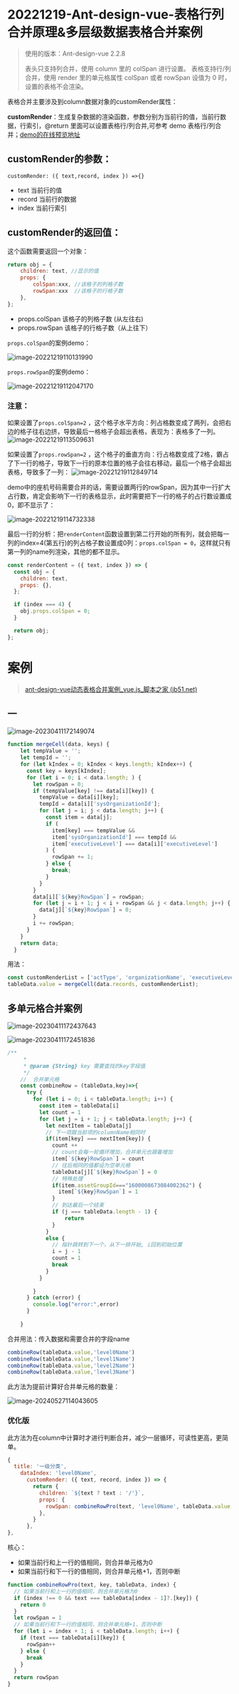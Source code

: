 # 20221219-Ant-design-vue-表格行列合并原理&多层级数据表格合并案例

> 使用的版本：Ant-design-vue 2.2.8
>
> 表头只支持列合并，使用 column 里的 colSpan 进行设置。 表格支持行/列合并，使用 render 里的单元格属性 colSpan 或者 rowSpan 设值为 0 时，设置的表格不会渲染。

表格合并主要涉及到column数据对象的customRender属性：

**customRender**：生成复杂数据的渲染函数，参数分别为当前行的值，当前行数据，行索引，@return 里面可以设置表格行/列合并,可参考 demo 表格行/列合并；[demo的在线预览地址](https://codesandbox.io/s/biao-ge-xing-lie-he-bing-ant-design-vue-next-forked-wpnzxd?file=/src/Demo.vue)

## **customRender的参数**：

`customRender: ({ text,record, index }) =>{}` 

- text 当前行的值
- record 当前行的数据
- index 当前行索引

## customRender的返回值：

这个函数需要返回一个对象：

```js
return obj = {
    children: text, //显示的值
    props: {
        colSpan:xxx, //该格子的列格子数 
        rowSpan:xxx  //该格子的行格子数
    },
};
```

- props.colSpan  该格子的列格子数  (从左往右)
- props.rowSpan 该格子的行格子数（从上往下）

`props.colSpan`的案例demo：

![image-20221219110131990](https://f.pz.al/pzal/2022/12/19/d3c5f8ca0aa5f.png)

`props.rowSpan`的案例demo：

![image-20221219112047170](https://f.pz.al/pzal/2022/12/19/3b756aa216598.png)

### 注意：

如果设置了`props.colSpan=2` ，这个格子水平方向：列占格数变成了两列，会把右边的格子往右边挤，导致最后一格格子会超出表格，表现为：表格多了一列。
![image-20221219113509631](https://f.pz.al/pzal/2022/12/19/7ae56d2152a73.png)

如果设置了`props.rowSpan=2` ，这个格子的垂直方向：行占格数变成了2格，霸占了下一行的格子，导致下一行的原本位置的格子会往右移动，最后一个格子会超出表格，导致多了一列：
![image-20221219112849714](https://f.pz.al/pzal/2022/12/19/280f5474a28ed.png)

demo中的座机号码需要合并的话，需要设置两行的rowSpan，因为其中一行扩大占行数，肯定会影响下一行的表格显示，此时需要把下一行的格子的占行数设置成0，即不显示了：

![image-20221219114732338](https://f.pz.al/pzal/2022/12/19/fc33443f292f8.png)

最后一行的分析：把`renderContent`函数设置到第二行开始的所有列，就会把每一列的index=4(第五行)的列占格子数设置成0列：`props.colSpan = 0`，这样就只有第一列的name列渲染，其他的都不显示。

```js
const renderContent = ({ text, index }) => {
  const obj = {
    children: text,
    props: {},
  };

  if (index === 4) {
    obj.props.colSpan = 0;
  }

  return obj;
};
```

# 案例

> [ant-design-vue动态表格合并案例_vue.js_脚本之家 (jb51.net)](https://www.jb51.net/article/259578.htm)

## 一

![image-20230411172149074](https://s2.loli.net/2023/04/11/YT6vAg4N8mIhuV2.png)

```js
function mergeCell(data, keys) {
    let tempValue = '';
    let tempId = '';
    for (let kIndex = 0; kIndex < keys.length; kIndex++) {
      const key = keys[kIndex];
      for (let i = 0; i < data.length; ) {
        let rowSpan = 0;
        if (tempValue[key] !== data[i][key]) {
          tempValue = data[i][key];
          tempId = data[i]['sysOrganizationId'];
          for (let j = i; j < data.length; j++) {
            const item = data[j];
            if (
              item[key] === tempValue &&
              item['sysOrganizationId'] === tempId &&
              item['executiveLevel'] === data[i]['executiveLevel']
            ) {
              rowSpan += 1;
            } else {
              break;
            }
          }
        }
        data[i][`${key}RowSpan`] = rowSpan;
        for (let j = i + 1; j < i + rowSpan && j < data.length; j++) {
          data[j][`${key}RowSpan`] = 0;
        }
        i += rowSpan;
      }
    }
    return data;
  }
```

用法：

```js
const customRenderList = ['actType', 'organizationName', 'executiveLevel', 'sysOrganizationId']; //需要合并的字段
tableData.value = mergeCell(data.records, customRenderList);
```



## 多单元格合并案例

![image-20230411172437643](https://s2.loli.net/2023/04/11/9SPDmendgtYq4zv.png)

![image-20230411172451836](https://s2.loli.net/2023/04/11/rq4a2YGfKiJmy7p.png)

```js
/**
     * 
     * @param {String} key 需要查找的key字段值
     */
    //  合并单元格
    const combineRow = (tableData,key)=>{
      try {
        for (let i = 0; i < tableData.length; i++) {
          const item = tableData[i]
          let count = 1
          for (let j = i + 1; j < tableData.length; j++) {
            let nextItem = tableData[j]
            // 下一项跟当前项的columnName相同时
            if(item[key] === nextItem[key]) {
              count ++
              // count会每一轮循环增加，合并单元也跟着增加
              item[`${key}RowSpan`] = count
              // 往后相同的值都设为空单元格
              tableData[j][`${key}RowSpan`] = 0
              // 特殊处理
              if(item.assetGroupId==="1600008673084002362") {
                item[`${key}RowSpan`] = 1
              }
              // 到达最后一个结束
              if (j === tableData.length - 1) {
                  return
              }
            }
            else {
              // 指针跳转到下一个，从下一排开始, i回到初始位置
              i = j - 1
              count = 1
              break
            }
          }
          
        }
      } catch (error) {
        console.log("error:",error)
      }
      
    }
```

合并用法：传入数据和需要合并的字段name

```js
combineRow(tableData.value,'level0Name')
combineRow(tableData.value,'level1Name')
combineRow(tableData.value,'level2Name')
combineRow(tableData.value,'level3Name')
```

此方法为提前计算好合并单元格的数量：

![image-20240527114043605](https://s2.loli.net/2024/05/27/JPYzwQKTufslcyI.png)

### 优化版

此方法为在column中计算时才进行判断合并，减少一层循环，可读性更高，更简单。

```js
{
  title: '一级分类',
    dataIndex: 'level0Name',
      customRender: ({ text, record, index }) => {
        return {
          children: `${text ? text : '/'}`,
          props: {
            rowSpan: combineRowPro(text, 'level0Name', tableData.value, index),
          },
        }
      },
},
```

核心：

- 如果当前行和上一行的值相同，则合并单元格为0
- 如果当前行和下一行的值相同，则合并单元格+1，否则中断

```js
function combineRowPro(text, key, tableData, index) {
  // 如果当前行和上一行的值相同，则合并单元格为0
  if (index !== 0 && text === tableData[index - 1]?.[key]) {
    return 0
  }
  let rowSpan = 1
  // 如果当前行和下一行的值相同，则合并单元格+1，否则中断
  for (let i = index + 1; i < tableData.length; i++) {
    if (text === tableData[i][key]) {
      rowSpan++
    } else {
      break
    }
  }
  return rowSpan
}
```

